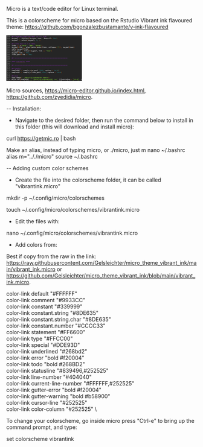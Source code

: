 Micro is a text/code editor for Linux terminal.

This is a colorscheme for micro based on the Rstudio Vibrant ink flavoured theme: https://github.com/bgonzalezbustamante/v-ink-flavoured

<img width="200" alt="Rstudio Vibrant ink flavoured theme" src="https://github.com/bgonzalezbustamante/v-ink-flavoured/raw/main/images/vink.png">


Micro sources, https://micro-editor.github.io/index.html, https://github.com/zyedidia/micro.


-- Installation: 
- Navigate to the desired folder, then run the command below to install in this folder (this will download and install micro):

curl https://getmic.ro | bash


Make an alias, instead of typing micro, or ./micro, just m
nano ~/.bashrc
alias m=".././micro"
source ~/.bashrc


-- Adding custom color schemes

- Create the file into the colorscheme folder, it can be called "vibrantink.micro"

mkdir -p ~/.config/micro/colorschemes

touch ~/.config/micro/colorschemes/vibrantink.micro

- Edit the files with:

nano ~/.config/micro/colorschemes/vibrantink.micro

- Add colors from:

Best if copy from the raw in the link: https://raw.githubusercontent.com/Gelsleichter/micro_theme_vibrant_ink/main/vibrant_ink.micro or https://github.com/Gelsleichter/micro_theme_vibrant_ink/blob/main/vibrant_ink.micro.

color-link default "#FFFFFF"  \
color-link comment "#9933CC"  \
color-link constant "#339999"  \
color-link constant.string "#8DE635"  \
color-link constant.string.char "#8DE635"  \
color-link constant.number "#CCCC33"  \
color-link statement "#FF6600"  \
color-link type "#FFCC00"  \
color-link special "#DDE93D"  \
color-link underlined "#268bd2"  \
color-link error "bold #f20004"  \
color-link todo "bold #268BD2"  \
color-link statusline "#839496,#252525"  \
color-link line-number "#404040"  \
color-link current-line-number "#FFFFFF,#252525"  \
color-link gutter-error "bold #f20004"  \
color-link gutter-warning "bold #b58900"  \
color-link cursor-line "#252525"  \
color-link color-column "#252525"  \


To change your colorscheme, go inside micro press "Ctrl-e" to bring up the command prompt, and type:

set colorscheme vibrantink
